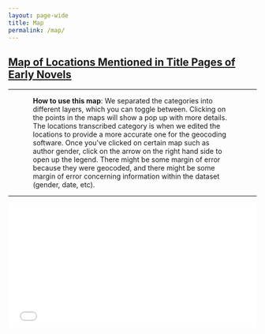 ```yaml
---
layout: page-wide
title: Map
permalink: /map/
---
```


<h2><a href="https://arcg.is/1XuzzH" target="blank">Map of Locations Mentioned in Title Pages of Early Novels</a></h2>

---
<p style="margin-left: 50px; margin-right: 50px"><b>How to use this map</b>:
  We separated the categories into different layers, which you can toggle between. Clicking on the points in the maps will show a pop up with more details. The locations transcribed category is when we edited the locations to provide a more accurate one for the geocoding software. Once you've clicked on certain map such as author gender, click on the arrow on the right hand side to open up the legend.
  There might be some margin of error because they were geocoded, and there might be some margin of error concerning information within the dataset (gender, date, etc).
</p>

---
<style>.embed-container {position: relative; padding-bottom: 50%; height: 0; max-width: 100%;} .embed-container iframe, .embed-container object, .embed-container iframe{position: absolute; top: 0; left: 0; width: 100%; height: 100%;} small{position: absolute; z-index: 40; bottom: 0; margin-bottom: -15px;}</style>
<div class="embed-container"><iframe width="500" height="400" frameborder="0" scrolling="no" marginheight="0" marginwidth="0" title="Early Novels Title Locations 2019" src="//upenn.maps.arcgis.com/apps/Embed/index.html?webmap=bea6dcadf7f74ea199b1328d7a17a095&extent=-101.5526,-18.0064,-15.3319,22.3232&home=true&zoom=true&previewImage=false&scale=true&details=true&legendlayers=true&active_panel=legend&disable_scroll=true&theme=light"></iframe></div>
